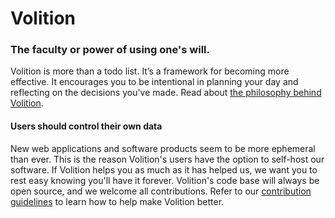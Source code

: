 # Volition
### The faculty or power of using one's will.

Volition is more than a todo list. It’s a framework for becoming more effective. It encourages you to be intentional in planning your day and reflecting on the decisions you've made. Read about [the philosophy behind Volition](https://usevolition.com/philosophy "Philosophy behind Volition").

#### Users should control their own data
New web applications and software products seem to be more ephemeral than ever. This is the reason Volition's users have the option to self-host our software. If Volition helps you as much as it has helped us, we want you to rest easy knowing you'll have it forever. Volition's code base will always be open source, and we welcome all contributions. Refer to our [contribution guidelines]("#" "Volition contribution guidelines") to learn how to help make Volition better.
